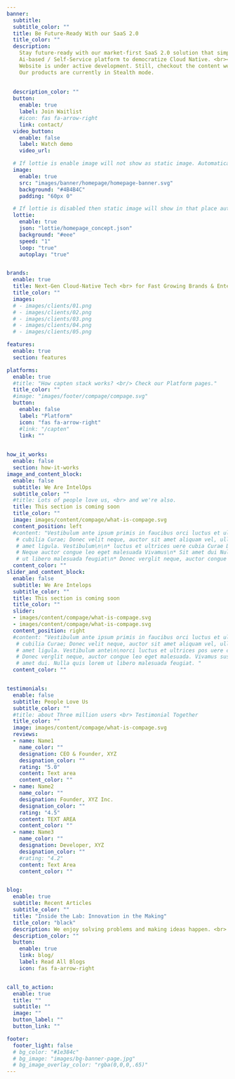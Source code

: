 ```yaml
---
banner:
  subtitle: 
  subtitle_color: ""
  title: Be Future-Ready With our SaaS 2.0
  title_color: ""
  description:
    Stay future-ready with our market-first SaaS 2.0 solution that simplifies cloud-native technology, <br> enhances software supply chain security, and empowers businesses to scale for growth.<br><br>
    Ai-based / Self-Service platform to democratize Cloud Native. <br><br>
    Website is under active development. Still, checkout the content we have!<br>
    Our products are currently in Stealth mode.
    
          
  description_color: ""
  button:
    enable: true
    label: Join Waitlist
    #icon: fas fa-arrow-right
    link: contact/
  video_button:
    enable: false
    label: Watch demo
    video_url: 

  # If lottie is enable image will not show as static image. Automatically lottie animation will load.
  image:
    enable: true
    src: "images/banner/homepage/homepage-banner.svg"
    background: "#4B4B4C"
    padding: "60px 0"

  # If lottie is disabled then static image will show in that place automatically. 
  lottie: 
    enable: true
    json: "lottie/homepage_concept.json"
    background: "#eee"
    speed: "1"
    loop: "true"
    autoplay: "true"


brands:
  enable: true
  title: Next-Gen Cloud-Native Tech <br> for Fast Growing Brands & Enterprises. <br> Be the Captain.
  title_color: ""
  images:
  # - images/clients/01.png
  # - images/clients/02.png
  # - images/clients/03.png
  # - images/clients/04.png
  # - images/clients/05.png

features:
  enable: true
  section: features

platforms:
  enable: true
  #title: "How capten stack works? <br/> Check our Platform pages."
  title_color: ""
  #image: "images/footer/compage/compage.svg"
  button:
    enable: false
    label: "Platform"
    icon: "fas fa-arrow-right"
    #link: "/capten"
    link: ""

    
how_it_works:
  enable: false
  section: how-it-works
image_and_content_block:
  enable: false
  subtitle: We Are IntelOps
  subtitle_color: ""
  #title: Lots of people love us, <br> and we're also.
  title: This section is coming soon
  title_color: ""
  image: images/content/compage/what-is-compage.svg
  content_position: left
  #content: "Vestibulum ante ipsum primis in faucibus orci luctus et ultrices posuere
   # cubilia Curae; Donec velit neque, auctor sit amet aliquam vel, ullamcorper sit
   # amet ligula. Vestibulum\n\n* luctus et ultrices uere cubia Curae Donec verglit\n*
   # Neque auctor congue leo eget malesuada Vivamus\n* Sit amet dui Nulla quis lorem
   # ut libero malesuada feugiat\n* Donec verglit neque, auctor congue leo  malesuada. "
  content_color: ""
slider_and_content_block:
  enable: false
  subtitle: We Are Intelops
  subtitle_color: ""
  title: This section is coming soon
  title_color: ""
  slider:
  - images/content/compage/what-is-compage.svg
  - images/content/compage/what-is-compage.svg
  content_position: right
  #content: "Vestibulum ante ipsum primis in faucibus orci luctus et ultrices posuere
   # cubilia Curae; Donec velit neque, auctor sit amet aliquam vel, ullamcorper sit
   # amet ligula. Vestibulum ante\n\norci luctus et ultrices pos uere cubilia Curae;
   # Donec verglit neque, auctor congue leo eget malesuada. Vivamus susr cipit sit
   # amet dui. Nulla quis lorem ut libero malesuada feugiat. "
  content_color: ""


testimonials:
  enable: false
  subtitle: People Love Us
  subtitle_color: ""
  #title: about Three million users <br> Testimonial Together
  title_color: ""
  image: images/content/compage/what-is-compage.svg
  reviews:
  - name: Name1
    name_color: ""
    designation: CEO & Founder, XYZ
    designation_color: ""
    rating: "5.0"
    content: Text area
    content_color: ""
  - name: Name2
    name_color: ""
    designation: Founder, XYZ Inc.
    designation_color: ""
    rating: "4.5"
    content: TEXT AREA
    content_color: ""
  - name: Name3
    name_color: ""
    designation: Developer, XYZ
    designation_color: ""
    #rating: "4.2"
    content: Text Area
    content_color: ""


blog:
  enable: true
  subtitle: Recent Articles
  subtitle_color: ""
  title: "Inside the Lab: Innovation in the Making"
  title_color: "black"
  description: We enjoy solving problems and making ideas happen. <br> Check out what we're working on!
  description_color: ""
  button:
    enable: true
    link: blog/
    label: Read All Blogs
    icon: fas fa-arrow-right


call_to_action:
  enable: true
  title: ""
  subtitle: ""
  image: ""
  button_label: ""
  button_link: ""

footer:
  footer_light: false
  # bg_color: "#1e384c"
  # bg_image: "images/bg-banner-page.jpg"
  # bg_image_overlay_color: "rgba(0,0,0,.65)"
---
```

